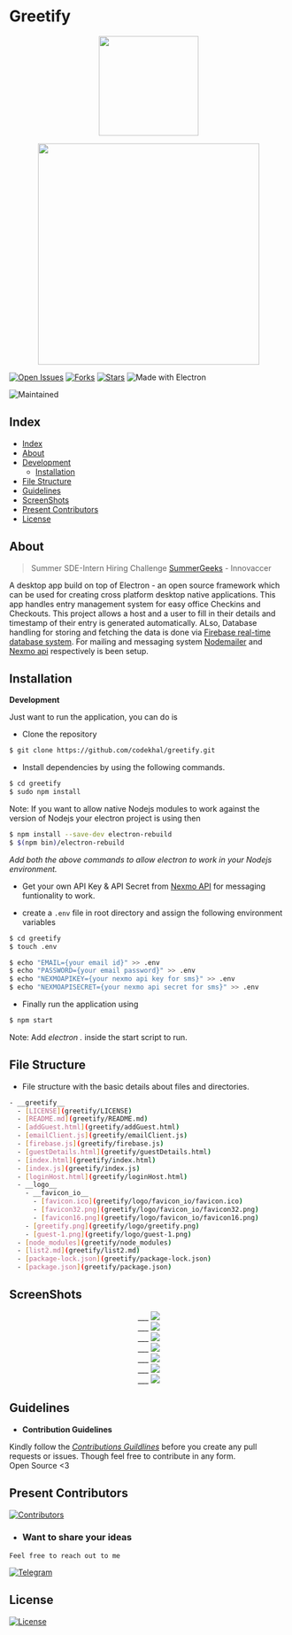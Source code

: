 # Greetify


<p align="center">
  <img src="./logo/greetify.png" width="180">
</p>

<p align="center">
<img src="./logo/guest-1.png" width="400">
</p>

[![Open Issues](https://img.shields.io/github/issues-raw/codekhal/greetify?style=flat)](https://github.com/codekhal/greetify/issues)
[![Forks](https://img.shields.io/github/forks/codekhal/greetify?style=flat)](https://github.com/codekhal/greetify/network/members)
[![Stars](https://img.shields.io/github/stars/codekhal/greetify?style=flat)](https://github.com/codekhal/greetify/stargazers)
![Made with Electron](https://img.shields.io/badge/Made%20with-electron-blue?style=flat&logo=node)

![Maintained](https://img.shields.io/maintenance/yes/2019)

## Index

- [Index](#index)
- [About](#about)
- [Development](#develpoment)
  - [Installation](#installation)
- [File Structure](#file-structure)
- [Guidelines](#guideline)
- [ScreenShots](#screenshots)
- [Present Contributors](#contributors)
- [License](#license)

## About

> Summer SDE-Intern Hiring Challenge [SummerGeeks](https://summergeeks.in/) - Innovaccer

A desktop app build on top of Electron - an open source framework which can be used for creating cross platform desktop native applications. This app handles entry management system for easy office Checkins and Checkouts. This project allows a host and a user to fill in their details and timestamp of their entry is generated automatically. ALso, Database handling for storing and fetching the data is done via [Firebase real-time database system](https://firebase.google.com/docs/database). For mailing and messaging system [Nodemailer](https://nodemailer.com/about/) and [Nexmo api](https://www.nexmo.com/products/sms) respectively is been setup. <br>

## Installation

**Development**

Just want to run the application, you can do is

- Clone the repository

```bash
$ git clone https://github.com/codekhal/greetify.git

```

- Install dependencies by using the following commands.

```bash
$ cd greetify
$ sudo npm install
```
Note: If you want to allow native Nodejs modules to work against the version of Nodejs your electron project is using then

```bash
$ npm install --save-dev electron-rebuild
$ $(npm bin)/electron-rebuild

```
*Add both the above commands to allow electron to work in your Nodejs environment.*

- Get your own API Key & API Secret from [Nexmo API](https://www.nexmo.com/products/sms) for messaging funtionality to work. 

- create a `.env` file in root directory and assign the following environment variables

```bash
$ cd greetify
$ touch .env

$ echo "EMAIL={your email id}" >> .env
$ echo "PASSWORD={your email password}" >> .env
$ echo "NEXMOAPIKEY={your nexmo api key for sms}" >> .env
$ echo "NEXMOAPISECRET={your nexmo api secret for sms}" >> .env
```

- Finally run the application using 

```bash
$ npm start
```  
Note: Add *electron .* inside the start script to run.

## File Structure

- File structure with the basic details about files and directories.

```bash
- __greetify__
  - [LICENSE](greetify/LICENSE)
  - [README.md](greetify/README.md)
  - [addGuest.html](greetify/addGuest.html)
  - [emailClient.js](greetify/emailClient.js)
  - [firebase.js](greetify/firebase.js)
  - [guestDetails.html](greetify/guestDetails.html)
  - [index.html](greetify/index.html)
  - [index.js](greetify/index.js)
  - [loginHost.html](greetify/loginHost.html)
  - __logo__
    - __favicon_io__
      - [favicon.ico](greetify/logo/favicon_io/favicon.ico)
      - [favicon32.png](greetify/logo/favicon_io/favicon32.png)
      - [favicon16.png](greetify/logo/favicon_io/favicon16.png)
    - [greetify.png](greetify/logo/greetify.png)
    - [guest-1.png](greetify/logo/guest-1.png)
  - [node_modules](greetify/node_modules)
  - [list2.md](greetify/list2.md)
  - [package-lock.json](greetify/package-lock.json)
  - [package.json](greetify/package.json)

```
## ScreenShots

<p align="center">
  ___
  <img src="./screenshots/1.png"> <br>
  ___
  <img src="./screenshots/2.png"> <br>
  ___
  <img src="./screenshots/3.png"> <br>
  ___
  <img src="./screenshots/4.png"> <br>
  ___
  <img src="./screenshots/5.png"> <br>
  ___
  <img src="./screenshots/6.png"> <br>
  ___
  <img src="./screenshots/7.jpg"> <br>
</p>


## Guidelines

- __Contribution Guidelines__

Kindly follow the [*Contributions Guildlines*](https://gist.github.com/PurpleBooth/b24679402957c63ec426) before you create any pull requests or issues. Though feel free to contribute in any form. <br> Open Source <3

## Present Contributors
[![Contributors](https://img.shields.io/github/contributors/codekhal/greetify?style=plastic)](https://github.com/codekhal/greetify/graphs/contributors)

- ### Want to share your ideas

`Feel free to reach out to me`

[![Telegram](https://img.shields.io/badge/Telegram-Chat-yellowgreen)](https://telegram.me/codekhal)

## License
[![License](https://img.shields.io/github/license/codekhal/greetify?style=plastic)](https://github.com/codekhal/greetify/blob/master/LICENSE)
